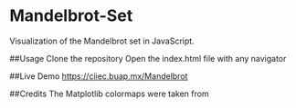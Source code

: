 # Mandelbrot-Set
Visualization of the Mandelbrot set in JavaScript. 


##Usage
Clone the repository
Open the index.html file with any navigator


##Live Demo
https://ciiec.buap.mx/Mandelbrot

##Credits
The Matplotlib colormaps were taken from 
